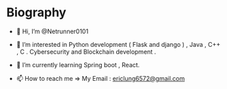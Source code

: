# Biography

- 👋 Hi, I’m @Netrunner0101

- 👀 I’m interested in Python development ( Flask and django ) , Java , C++ , C . Cybersecurity and Blockchain development .

- 🌱 I’m currently learning Spring boot , React.

- 📫 How to reach me => My Email :  ericlung6572@gmail.com

<!---
Netrunner0101/Netrunner0101 is a ✨ special ✨ repository because its `README.md` (this file) appears on your GitHub profile.
You can click the Preview link to take a look at your changes.
--->
